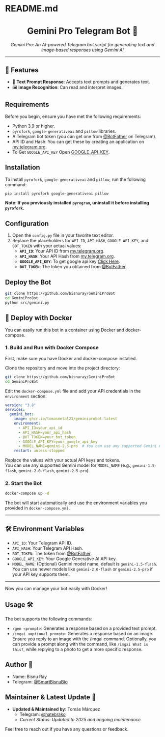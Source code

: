 # README.md

<h1 align="center">Gemini Pro Telegram Bot 🌌</h1>

<p align="center">
  <em>Gemini Pro: An AI-powered Telegram bot script for generating text and image-based responses using Gemini AI</em>
</p>
<hr>

## 🌟 Features

- 🍪 **Text Prompt Response**: Accepts text prompts and generates text.
- 🖼️ **Image Recognition**: Can read and interpret images.

## Requirements

Before you begin, ensure you have met the following requirements:

- Python 3.9 or higher.
- `pyrofork`, `google-generativeai` and `pillow` libraries.
- A Telegram bot token (you can get one from [@BotFather](https://t.me/BotFather) on Telegram).
- API ID and Hash: You can get these by creating an application on [my.telegram.org](https://my.telegram.org).
- To Get `GOOGLE_API_KEY` Open [GOOGLE_API_KEY](https://makersuite.google.com/app/apikey).

## Installation

To install `pyrofork`, `google-generativeai` and `pillow`, run the following command:

```bash
pip install pyrofork google-generativeai pillow
```

**Note: If you previously installed `pyrogram`, uninstall it before installing `pyrofork`.**

## Configuration

1. Open the `config.py` file in your favorite text editor.
2. Replace the placeholders for `API_ID`, `API_HASH`, `GOOGLE_API_KEY`, and `BOT_TOKEN` with your actual values:
   - **`API_ID`**: Your API ID from [my.telegram.org](https://my.telegram.org).
   - **`API_HASH`**: Your API Hash from [my.telegram.org](https://my.telegram.org).
   - **`GOOGLE_API_KEY`**: To get google api key [Click Here](https://makersuite.google.com/app/apikey).
   - **`BOT_TOKEN`**: The token you obtained from [@BotFather](https://t.me/BotFather).

## Deploy the Bot

```sh
git clone https://github.com/bisnuray/GeminiProBot
cd GeminiProBot
python src/gemini.py
```

## 🚀 Deploy with Docker

You can easily run this bot in a container using Docker and docker-compose.

### 1. Build and Run with Docker Compose

First, make sure you have Docker and docker-compose installed.

Clone the repository and move into the project directory:

```sh
git clone https://github.com/bisnuray/GeminiProBot
cd GeminiProBot
```

Edit the `docker-compose.yml` file and add your API credentials in the `environment` section:

```yaml
version: "3.8"
services:
  gemini_bot:
    image: ghcr.io/tomasmetal23/geminiprobot:latest
    environment:
      - API_ID=your_api_id
      - API_HASH=your_api_hash
      - BOT_TOKEN=your_bot_token
      - GOOGLE_API_KEY=your_google_api_key
      - MODEL_NAME=gemini-2.5-pro  # You can use any supported Gemini model
    restart: unless-stopped
```

Replace the values with your actual API keys and tokens.  
You can use any supported Gemini model for `MODEL_NAME` (e.g., `gemini-1.5-flash`, `gemini-2.0-flash`, `gemini-2.5-pro`).

### 2. Start the Bot

```sh
docker-compose up -d
```

The bot will start automatically and use the environment variables you provided in `docker-compose.yml`.

---

## 🛠️ Environment Variables

- `API_ID`: Your Telegram API ID.
- `API_HASH`: Your Telegram API Hash.
- `BOT_TOKEN`: The token from [@BotFather](https://t.me/BotFather).
- `GOOGLE_API_KEY`: Your Google Generative AI API key.
- `MODEL_NAME`: (Optional) Gemini model name, default is `gemini-1.5-flash`. You can use newer models like `gemini-2.0-flash` or `gemini-2.5-pro` if your API key supports them.

---

Now you can manage your bot easily with Docker!

## Usage 🛠️
The bot supports the following commands:

- `/gem <prompt>`: Generates a response based on a provided text prompt.
- `/imgai <optional prompt>`: Generates a response based on an image. Ensure you reply to an image with the /imgai command. Optionally, you can provide a prompt along with the command, like `/imgai What is this?`, while replying to a photo to get a more specific response.

## Author 📝

- Name: Bisnu Ray
- Telegram: [@SmartBisnuBio](https://t.me/SmartBisnuBio)

## Maintainer & Latest Update 🚀

- **Updated & Maintained by**: Tomás Márquez
  - Telegram: [@natebrako](https://t.me/natebrako)
  - *Current Status: Updated to 2025 and ongoing maintenance.*
  
Feel free to reach out if you have any questions or feedback.
